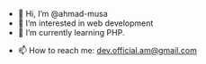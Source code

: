 - 👋 Hi, I’m @ahmad-musa
- 👀 I’m interested in web development
- 🌱 I’m currently learning PHP.
<!--- 💞️ I’m looking to collaborate on ... --->
- 📫 How to reach me: dev.official.am@gmail.com

<!---
ahmad-musa/ahmad-musa is a ✨ special ✨ repository because its `README.md` (this file) appears on your GitHub profile.
You can click the Preview link to take a look at your changes.
--->
